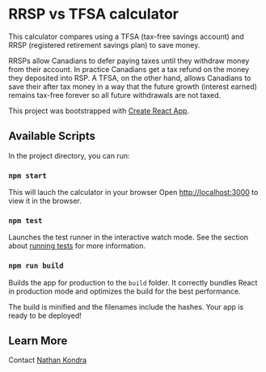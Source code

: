 # RRSP vs TFSA calculator

This calculator compares using a TFSA (tax-free savings account) and RRSP (registered retirement savings plan) to save money.

RRSPs allow Canadians to defer paying taxes until they withdraw money from their account. In practice Canadians get a tax refund on the money they deposited into RSP. A TFSA, on the other hand, allows Canadians to save their after tax money in a way that the future growth (interest earned) remains tax-free forever so all future withdrawals are not taxed.

This project was bootstrapped with [Create React App](https://github.com/facebook/create-react-app).

## Available Scripts

In the project directory, you can run:

### `npm start`

This will lauch the calculator in your browser
Open [http://localhost:3000](http://localhost:3000) to view it in the browser.

### `npm test`

Launches the test runner in the interactive watch mode.
See the section about [running tests](https://facebook.github.io/create-react-app/docs/running-tests) for more information.

### `npm run build`

Builds the app for production to the `build` folder.
It correctly bundles React in production mode and optimizes the build for the best performance.

The build is minified and the filenames include the hashes.
Your app is ready to be deployed!

## Learn More

Contact [Nathan Kondra](mailto:nathan@cerebralchaos.com)
